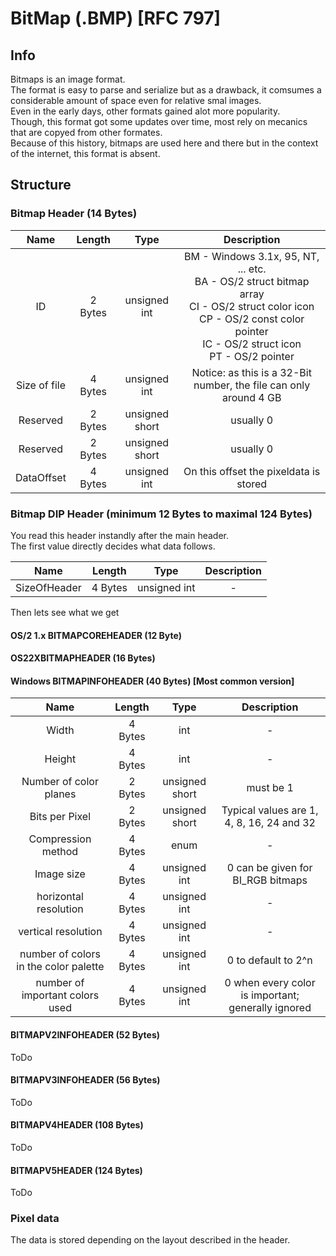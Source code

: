 # BitMap (.BMP) [RFC 797]

## Info
Bitmaps is an image format.<br>
The format is easy to parse and serialize but as a drawback, it comsumes a considerable amount of space even for relative smal images.<br>
Even in the early days, other formats gained alot more popularity.<br>
Though, this format got some updates over time, most rely on mecanics that are copyed from other formates.<br>
Because of this history, bitmaps are used here and there but in the context of the internet, this format is absent.


## Structure
### Bitmap Header (14 Bytes)
|Name|Length|Type| Description |
|:-:|:-:|:-:|:-:|
|ID|2  Bytes| unsigned int | BM - Windows 3.1x, 95, NT, ... etc.<br>BA - OS/2 struct bitmap array<br>CI - OS/2 struct color icon<br>CP - OS/2 const color pointer<br>IC - OS/2 struct icon<br>PT - OS/2 pointer |
|Size of file|4 Bytes | unsigned int | Notice: as this is a 32-Bit number, the file can only around 4 GB |
|Reserved| 2 Bytes | unsigned short | usually 0 |
|Reserved| 2 Bytes | unsigned short | usually 0 |
|DataOffset| 4 Bytes | unsigned int | On this offset the pixeldata is stored |

### Bitmap DIP Header (minimum 12 Bytes to maximal 124 Bytes)
You read this header instandly after the main header.<br>
The first value directly decides what data follows.

|Name|Length|Type| Description |
|:-:|:-:|:-:|:-:|
|SizeOfHeader| 4 Bytes | unsigned int | - |

Then lets see what we get

#### OS/2 1.x BITMAPCOREHEADER (12 Byte)

#### OS22XBITMAPHEADER (16 Bytes) 

#### Windows BITMAPINFOHEADER (40 Bytes) [Most common version]

|Name|Length|Type| Description |
|:-:|:-:|:-:|:-:|
|Width|4 Bytes | int | - |
|Height|4 Bytes | int | - |
|Number of color planes |2 Bytes | unsigned short | must be 1  |
|Bits per Pixel |2 Bytes | unsigned short | Typical values are 1, 4, 8, 16, 24 and 32 |
|Compression method|4 Bytes | enum | - |
|Image size|4 Bytes | unsigned int | 0 can be given for BI_RGB bitmaps |
|horizontal resolution|4 Bytes | unsigned int | - |
| vertical resolution|4 Bytes | unsigned int | - |
|number of colors in the color palette|4 Bytes | unsigned int |  0 to default to 2^n |
|number of important colors used|4 Bytes | unsigned int | 0 when every color is important; generally ignored |


#### BITMAPV2INFOHEADER (52 Bytes)
ToDo

#### BITMAPV3INFOHEADER (56 Bytes)
ToDo

#### BITMAPV4HEADER (108 Bytes)
ToDo

#### BITMAPV5HEADER (124 Bytes)
ToDo



### Pixel data
The data is stored depending on the layout described in the header. <br>


